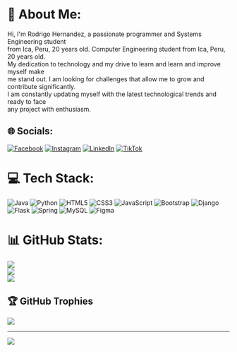 # 💫 About Me:
Hi, I'm Rodrigo Hernandez, a passionate programmer and Systems Engineering student <br> from Ica, Peru, 20 years old.
Computer Engineering student from Ica, Peru, 20 years old.<br> My dedication to technology and my drive to learn and
learn and improve myself make <br>me stand out. I am looking for challenges that allow me to grow and contribute
significantly.<br> I am constantly updating myself with the latest technological trends and ready to face <br> any project with enthusiasm.

## 🌐 Socials:
[![Facebook](https://img.shields.io/badge/Facebook-%231877F2.svg?logo=Facebook&logoColor=white)](https://facebook.com/profile.php?id=61552371264931) [![Instagram](https://img.shields.io/badge/Instagram-%23E4405F.svg?logo=Instagram&logoColor=white)](https://www.instagram.com/rodrigo.sistemas/) [![LinkedIn](https://img.shields.io/badge/LinkedIn-%230077B5.svg?logo=linkedin&logoColor=white)](https://www.linkedin.com/in/rodrigo-hernandez-bb0670255/) [![TikTok](https://img.shields.io/badge/TikTok-%23000000.svg?logo=TikTok&logoColor=white)](https://www.tiktok.com/@rodrigo.sistemas?lang=es) 

# 💻 Tech Stack:
![Java](https://img.shields.io/badge/java-%23ED8B00.svg?style=for-the-badge&logo=openjdk&logoColor=white) ![Python](https://img.shields.io/badge/python-3670A0?style=for-the-badge&logo=python&logoColor=ffdd54) ![HTML5](https://img.shields.io/badge/html5-%23E34F26.svg?style=for-the-badge&logo=html5&logoColor=white) ![CSS3](https://img.shields.io/badge/css3-%231572B6.svg?style=for-the-badge&logo=css3&logoColor=white) ![JavaScript](https://img.shields.io/badge/javascript-%23323330.svg?style=for-the-badge&logo=javascript&logoColor=%23F7DF1E) ![Bootstrap](https://img.shields.io/badge/bootstrap-%238511FA.svg?style=for-the-badge&logo=bootstrap&logoColor=white) ![Django](https://img.shields.io/badge/django-%23092E20.svg?style=for-the-badge&logo=django&logoColor=white) ![Flask](https://img.shields.io/badge/flask-%23000.svg?style=for-the-badge&logo=flask&logoColor=white) ![Spring](https://img.shields.io/badge/spring-%236DB33F.svg?style=for-the-badge&logo=spring&logoColor=white) ![MySQL](https://img.shields.io/badge/mysql-%2300000f.svg?style=for-the-badge&logo=mysql&logoColor=white) ![Figma](https://img.shields.io/badge/figma-%23F24E1E.svg?style=for-the-badge&logo=figma&logoColor=white)
# 📊 GitHub Stats:
![](https://github-readme-stats.vercel.app/api?username=rodrigosistemas&theme=dark&hide_border=false&include_all_commits=false&count_private=false)<br/>
![](https://github-readme-streak-stats.herokuapp.com/?user=rodrigosistemas&theme=dark&hide_border=false)<br/>
![](https://github-readme-stats.vercel.app/api/top-langs/?username=rodrigosistemas&theme=dark&hide_border=false&include_all_commits=false&count_private=false&layout=compact)

## 🏆 GitHub Trophies
![](https://github-profile-trophy.vercel.app/?username=rodrigosistemas&theme=darkhub&no-frame=false&no-bg=true&margin-w=4)

---
[![](https://visitcount.itsvg.in/api?id=rodrigosistemas&icon=0&color=0)](https://visitcount.itsvg.in)

<!-- Proudly created with GPRM ( https://gprm.itsvg.in ) -->
